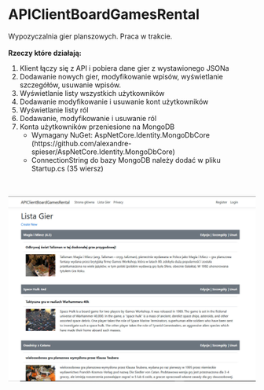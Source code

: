 # APIClientBoardGamesRental
Wypozyczalnia gier planszowych. Praca w trakcie.
<br><br>
<b>Rzeczy które działają:</b>
<ol>
<li>Klient łączy się z API i pobiera dane gier z wystawionego JSONa</li>
<li>Dodawanie nowych gier, modyfikowanie wpisów, wyświetlanie szczegółów, usuwanie wpisów. </li>
  <li>Wyświetlanie listy wszystkich użytkowników</li>
<li>Dodawanie modyfikowanie i usuwanie kont użytkowników</li>
  <li>Wyświetlanie listy ról</li>
<li>Dodawanie, modyfikowanie i usuwanie ról</li>
<li>Konta użytkowników przeniesione na MongoDB
  <ul>
    <li>Wymagany NuGet: AspNetCore.Identity.MongoDbCore (https://github.com/alexandre-spieser/AspNetCore.Identity.MongoDbCore)
    <li>ConnectionString do bazy MongoDB należy dodać w pliku Startup.cs (35 wiersz)
  </ul>
</ol>
<br><br>
<img src="apiclient.jpg">

